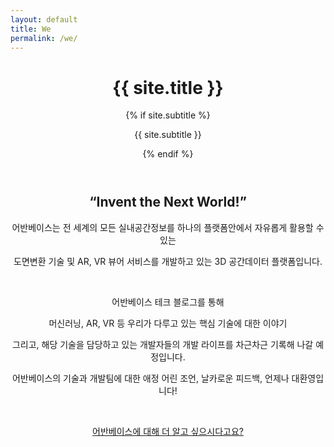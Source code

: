 ```yaml
---
layout: default
title: We
permalink: /we/
---
```



<div class="site-header-container {% if site.cover %}has-cover{% endif %}" {% if site.cover %}style="background-image: url({{ site.cover | prepend: site.baseurl }});"{% endif %}>
  <div class="scrim {% if site.cover %}has-cover{% endif %}">
    <header class="site-header">
      <h1 class="title">{{ site.title }}</h1>
      {% if site.subtitle %}<p class="subtitle">{{ site.subtitle }}</p>{% endif %}
    </header>
  </div>
</div>


<!-- <img src="{{ site.baseurl }}/assets/profile-placeholder.gif" title="Profile Picture" class="profile"> -->

<center>
<h2>“Invent the Next World!”</h2>

어반베이스는 전 세계의 모든 실내공간정보를 하나의 플랫폼안에서 자유롭게 활용할 수 있는

도면변환 기술 및 AR, VR 뷰어 서비스를 개발하고 있는 3D 공간데이터 플랫폼입니다.

<br>

어반베이스 테크 블로그를 통해 

머신러닝, AR, VR 등 우리가 다루고 있는 핵심 기술에 대한 이야기

그리고, 해당 기술을 담당하고 있는 개발자들의 개발 라이프를 차근차근 기록해 나갈 예정입니다. 

어반베이스의 기술과 개발팀에 대한 애정 어린 조언, 날카로운 피드백, 언제나 대환영입니다!

<br>

[어반베이스에 대해 더 알고 싶으시다고요?][Developer]

<br>

[Developer]: https://developer.urbanbase.com
</center>